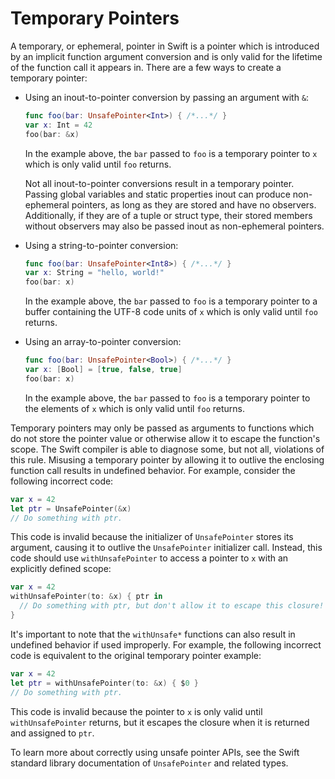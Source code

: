 # Temporary Pointers
A temporary, or ephemeral, pointer in Swift is a pointer which is introduced by an implicit function argument conversion and is only valid for the lifetime of the function call it appears in. There are a few ways to create a temporary pointer:

- Using an inout-to-pointer conversion by passing an argument with `&`:

  ```swift
  func foo(bar: UnsafePointer<Int>) { /*...*/ }
  var x: Int = 42
  foo(bar: &x)
  ```

  In the example above, the `bar` passed to `foo` is a temporary pointer to `x` which is only valid until `foo` returns.

  Not all inout-to-pointer conversions result in a temporary pointer. Passing global variables and static properties inout can produce non-ephemeral pointers, as long as they are stored and have no observers. Additionally, if they are of a tuple or struct type, their stored members without observers may also be passed inout as non-ephemeral pointers.

- Using a string-to-pointer conversion:

  ```swift
  func foo(bar: UnsafePointer<Int8>) { /*...*/ }
  var x: String = "hello, world!"
  foo(bar: x)
  ```

  In the example above, the `bar` passed to `foo` is a temporary pointer to a buffer containing the UTF-8 code units of `x` which is only valid until `foo` returns.

- Using an array-to-pointer conversion:

  ```swift
  func foo(bar: UnsafePointer<Bool>) { /*...*/ }
  var x: [Bool] = [true, false, true]
  foo(bar: x)
  ```

  In the example above, the `bar` passed to `foo` is a temporary pointer to the elements of `x` which is only valid until `foo` returns.

Temporary pointers may only be passed as arguments to functions which do not store the pointer value or otherwise allow it to escape the function's scope. The Swift compiler is able to diagnose some, but not all, violations of this rule. Misusing a temporary pointer by allowing it to outlive the enclosing function call results in undefined behavior. For example, consider the following incorrect code:

```swift
var x = 42
let ptr = UnsafePointer(&x)
// Do something with ptr.
```

This code is invalid because the initializer of `UnsafePointer` stores its argument, causing it to outlive the `UnsafePointer` initializer call. Instead, this code should use `withUnsafePointer` to access a pointer to `x` with an explicitly defined scope:

```swift
var x = 42
withUnsafePointer(to: &x) { ptr in
  // Do something with ptr, but don't allow it to escape this closure!
}
```

It's important to note that the `withUnsafe*` functions can also result in undefined behavior if used improperly. For example, the following incorrect code is equivalent to the original temporary pointer example:

```swift
var x = 42
let ptr = withUnsafePointer(to: &x) { $0 }
// Do something with ptr.
```

This code is invalid because the pointer to `x` is only valid until `withUnsafePointer` returns, but it escapes the closure when it is returned and assigned to `ptr`.

To learn more about correctly using unsafe pointer APIs, see the Swift standard library documentation of `UnsafePointer` and related types.

